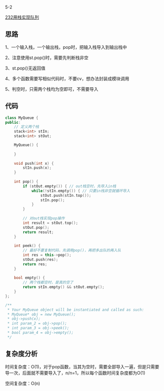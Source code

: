 5-2

[232用栈实现队列](https://leetcode.cn/problems/implement-queue-using-stacks/)

## 思路
1、一个输入栈，一个输出栈，pop时，把输入栈导入到输出栈中

2、注意使用st.pop()时，需要先判断栈非空

3、st.pop()无返回值

4、多个函数需要写相似代码时，不要cv，想办法封装成模块调用

5、判空时，只需两个栈均为空即可，不需要导入

## 代码
```cpp
class MyQueue {
public:
    // 定义两个栈
    stack<int> stIn;
    stack<int> stOut;

    MyQueue() {
        
    }
    
    void push(int x) {
        stIn.push(x);
    }
    
    int pop() {
        if (stOut.empty()) { // out栈空时，先导入in栈
            while(!stIn.empty()) { // 只要in栈非空就循环导入
                stOut.push(stIn.top());
                stIn.pop();
            }
        }
        
        // 对out栈实现pop操作
        int result = stOut.top();
        stOut.pop(); 
        return result;
    }
    
    int peek() {
        // 最好不要复制代码，先调用pop()，再把多出队的再入队
        int res = this->pop();
        stOut.push(res);
        return res;
    }
    
    bool empty() {
        // 两个栈都空时，是真的空了
        return stIn.empty() && stOut.empty();
    }
};

/**
 * Your MyQueue object will be instantiated and called as such:
 * MyQueue* obj = new MyQueue();
 * obj->push(x);
 * int param_2 = obj->pop();
 * int param_3 = obj->peek();
 * bool param_4 = obj->empty();
 */
```
## 复杂度分析
时间复杂度：O(1)，对于pop函数，当其为空时，需要全部导入一遍，但是只需要导一次，后面就不需要导入了，n/n=1，所以每个函数时间复杂度都为O(1)

空间复杂度：O(n)
